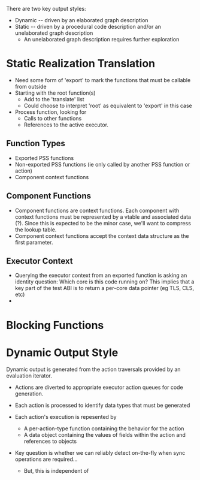 
There are two key output styles:
- Dynamic -- driven by an elaborated graph description
- Static  -- driven by a procedural code description and/or an unelaborated graph description
  - An unelaborated graph description requires further exploration

# Static Realization Translation
- Need some form of 'export' to mark the functions that must be callable from outside
- Starting with the root function(s)
  - Add to the 'translate' list
  - Could choose to interpret 'root' as equivalent to 'export' in this case
- Process function, looking for
  - Calls to other functions
  - References to the active executor. 


## Function Types
- Exported PSS functions
- Non-exported PSS functions (ie only called by another PSS function or action)
- Component context functions

## Component Functions
- Component functions are context functions. Each component with context functions
  must be represented by a vtable and associated data (?). Since this is expected
  to be the minor case, we'll want to compress the lookup table.
- Component context functions accept the context data structure as the first 
  parameter.

## Executor Context
- Querying the executor context from an exported function is asking an identity question:
  Which core is this code running on? This implies that a key part of the test ABI is
  to return a per-core data pointer (eg TLS, CLS, etc)
- 

# Blocking Functions

# Dynamic Output Style
Dynamic output is generated from the action traversals provided by an evaluation 
iterator. 
- Actions are diverted to appropriate executor action queues for code generation.
- Each action is processed to identify data types that must be generated
- Each action's execution is repesented by
  - A per-action-type function containing the behavior for the action
  - A data object containing the values of fields within the action and
    references to objects


- Key question is whether we can reliably detect on-the-fly when sync operations
  are required...
  - But, this is independent of 



